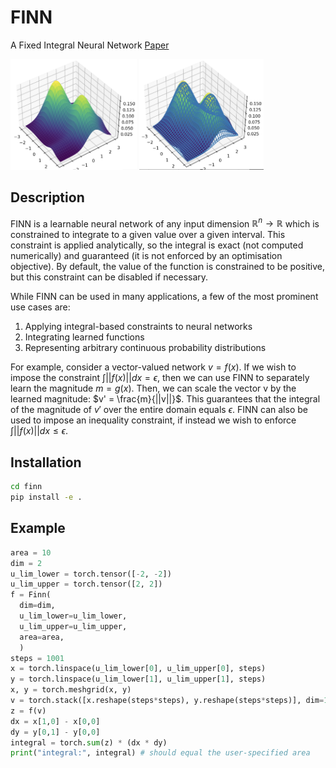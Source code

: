 # FINN
A Fixed Integral Neural Network
[Paper](https://arxiv.org/abs/2307.14439)

<img src="img/learned.png" alt="Learned Fixed Integral Network" width=40%> <img src="img/ground_truth.png" alt="Grouth Truth" width=39.65%>

## Description
FINN is a learnable neural network of any input dimension $\mathbb{R}^n \to \mathbb{R}$ which is constrained to integrate to a given value over a given interval. This constraint is applied analytically, so the integral is exact (not computed numerically) and guaranteed (it is not enforced by an optimisation objective). By default, the value of the function is constrained to be positive, but this constraint can be disabled if necessary. 

While FINN can be used in many applications, a few of the most prominent use cases are:
1. Applying integral-based constraints to neural networks
2. Integrating learned functions
3. Representing arbitrary continuous probability distributions

For example, consider a vector-valued network $v = f(x)$. If we wish to impose the constraint $\int ||f(x)||dx = \epsilon$, then we can use FINN to separately learn the magnitude $m = g(x)$. Then, we can scale the vector v by the learned magnitude: $v' = \frac{m}{||v||}$. This guarantees that the integral of the magnitude of $v'$ over the entire domain equals $\epsilon$. FINN can also be used to impose an inequality constraint, if instead we wish to enforce $\int ||f(x)||dx \leq \epsilon$.

## Installation

```bash
cd finn
pip install -e .
```

## Example

```python
area = 10
dim = 2
u_lim_lower = torch.tensor([-2, -2])
u_lim_upper = torch.tensor([2, 2])
f = Finn(
  dim=dim, 
  u_lim_lower=u_lim_lower, 
  u_lim_upper=u_lim_upper, 
  area=area, 
  )
steps = 1001
x = torch.linspace(u_lim_lower[0], u_lim_upper[0], steps)
y = torch.linspace(u_lim_lower[1], u_lim_upper[1], steps)
x, y = torch.meshgrid(x, y)
v = torch.stack([x.reshape(steps*steps), y.reshape(steps*steps)], dim=1)
z = f(v)
dx = x[1,0] - x[0,0]
dy = y[0,1] - y[0,0]
integral = torch.sum(z) * (dx * dy)
print("integral:", integral) # should equal the user-specified area
```
